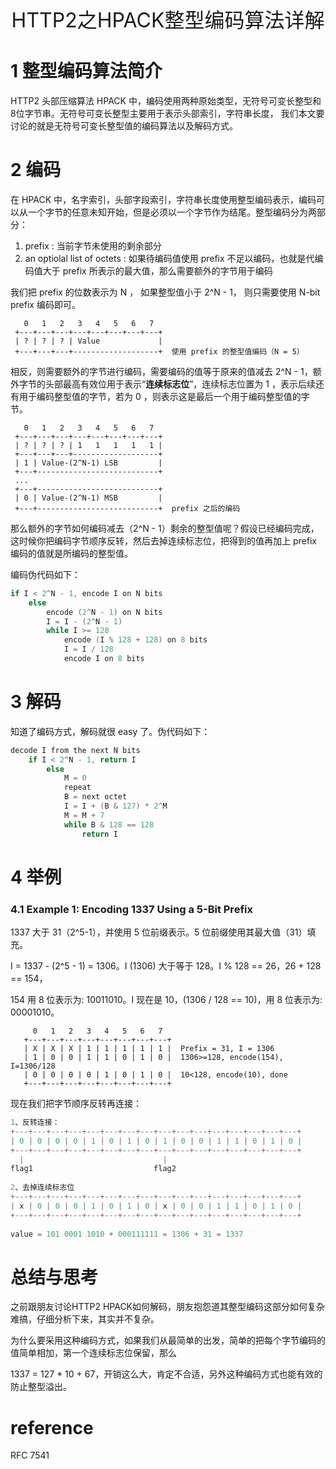 <center><font size = 6>HTTP2之HPACK整型编码算法详解</font></center>

# 1  整型编码算法简介

HTTP2 头部压缩算法 HPACK 中，编码使用两种原始类型，无符号可变长整型和8位字节串。无符号可变长整型主要用于表示头部索引，字符串长度，  我们本文要讨论的就是无符号可变长整型值的编码算法以及解码方式。

# 2  编码

在 HPACK 中，名字索引，头部字段索引，字符串长度使用整型编码表示，编码可以从一个字节的任意未知开始，但是必须以一个字节作为结尾。整型编码分为两部分：

1. prefix : 当前字节未使用的剩余部分
2. an optiolal list of octets : 如果待编码值使用 prefix 不足以编码，也就是代编码值大于 prefix 所表示的最大值，那么需要额外的字节用于编码

我们把 prefix 的位数表示为 N ， 如果整型值小于 2^N - 1， 则只需要使用 N-bit prefix 编码即可。

```
   0   1   2   3   4   5   6   7
 +---+---+---+---+---+---+---+---+
 | ? | ? | ? | Value 			 |
 +---+---+---+-------------------+  使用 prefix 的整型值编码（N = 5）
```

相反，则需要额外的字节进行编码，需要编码的值等于原来的值减去  2^N - 1，额外字节的头部最高有效位用于表示“**连续标志位**”，连续标志位置为 1 ，表示后续还有用于编码整型值的字节，若为 0 ，则表示这是最后一个用于编码整型值的字节。

```
   0   1   2   3   4   5   6   7
 +---+---+---+---+---+---+---+---+
 | ? | ? | ? | 1   1   1   1   1 |
 +---+---+---+-------------------+
 | 1 | Value-(2^N-1) LSB 		 |
 +---+---------------------------+
 ...
 +---+---------------------------+
 | 0 | Value-(2^N-1) MSB         |
 +---+---------------------------+  prefix 之后的编码
```

那么额外的字节如何编码减去（2^N - 1）剩余的整型值呢？假设已经编码完成，这时候你把编码字节顺序反转，然后去掉连续标志位，把得到的值再加上 prefix 编码的值就是所编码的整型值。

编码伪代码如下：

```c
if I < 2^N - 1, encode I on N bits
    else
        encode (2^N - 1) on N bits
        I = I - (2^N - 1)
        while I >= 128
            encode (I % 128 + 128) on 8 bits
            I = I / 128
            encode I on 8 bits
```

# 3  解码

知道了编码方式，解码就很 easy 了。伪代码如下：

```c
decode I from the next N bits
    if I < 2^N - 1, return I
        else
            M = 0
            repeat
            B = next octet
            I = I + (B & 127) * 2^M
            M = M + 7
            while B & 128 == 128
                return I
```

# 4  举例

### 4.1  Example 1:   Encoding 1337 Using a 5-Bit Prefix

1337 大于 31（2^5-1），并使用 5 位前缀表示。5 位前缀使用其最大值（31）填充。

I = 1337 - (2^5 - 1) = 1306。I (1306) 大于等于 128。I % 128 == 26，26 + 128 == 154，

154 用 8 位表示为: 10011010。I 现在是 10，(1306 / 128 == 10)，用 8 位表示为: 00001010。

```
     0   1   2   3   4   5   6   7
   +---+---+---+---+---+---+---+---+
   | X | X | X | 1 | 1 | 1 | 1 | 1 |  Prefix = 31, I = 1306
   | 1 | 0 | 0 | 1 | 1 | 0 | 1 | 0 |  1306>=128, encode(154), I=1306/128
   | 0 | 0 | 0 | 0 | 1 | 0 | 1 | 0 |  10<128, encode(10), done
   +---+---+---+---+---+---+---+---+
```

现在我们把字节顺序反转再连接：

```c
1、反转连接：
+---+---+---+---+---+---+---+---+---+---+---+---+---+---+---+---+
| 0 | 0 | 0 | 0 | 1 | 0 | 1 | 0 | 1 | 0 | 0 | 1 | 1 | 0 | 1 | 0 |   
+---+---+---+---+---+---+---+---+---+---+---+---+---+---+---+---+
  |  							  |	
flag1							flag2
    
2、去掉连续标志位
+---+---+---+---+---+---+---+---+---+---+---+---+---+---+---+---+
| x | 0 | 0 | 0 | 1 | 0 | 1 | 0 | x | 0 | 0 | 1 | 1 | 0 | 1 | 0 |   
+---+---+---+---+---+---+---+---+---+---+---+---+---+---+---+---+
    
value = 101 0001 1010 + 000111111 = 1306 + 31 = 1337
```

#  总结与思考

之前跟朋友讨论HTTP2 HPACK如何解码，朋友抱怨道其整型编码这部分如何复杂难搞，仔细分析下来，其实并不复杂。

为什么要采用这种编码方式，如果我们从最简单的出发，简单的把每个字节编码的值简单相加，第一个连续标志位保留，那么

1337 = 127 * 10 + 67，开销这么大，肯定不合适，另外这种编码方式也能有效的防止整型溢出。



#  reference

RFC 7541